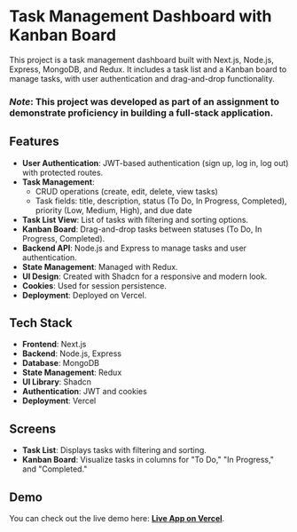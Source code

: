 # Task Management Dashboard with Kanban Board

This project is a task management dashboard built with Next.js, Node.js, Express, MongoDB, and Redux. It includes a task list and a Kanban board to manage tasks, with user authentication and drag-and-drop functionality.

### _Note_: This project was developed as part of an assignment to demonstrate proficiency in building a full-stack application.

## Features

- **User Authentication**: JWT-based authentication (sign up, log in, log out) with protected routes.
- **Task Management**:
  - CRUD operations (create, edit, delete, view tasks)
  - Task fields: title, description, status (To Do, In Progress, Completed), priority (Low, Medium, High), and due date
- **Task List View**: List of tasks with filtering and sorting options.
- **Kanban Board**: Drag-and-drop tasks between statuses (To Do, In Progress, Completed).
- **Backend API**: Node.js and Express to manage tasks and user authentication.
- **State Management**: Managed with Redux.
- **UI Design**: Created with Shadcn for a responsive and modern look.
- **Cookies**: Used for session persistence.
- **Deployment**: Deployed on Vercel.

## Tech Stack

- **Frontend**: Next.js
- **Backend**: Node.js, Express
- **Database**: MongoDB
- **State Management**: Redux
- **UI Library**: Shadcn
- **Authentication**: JWT and cookies
- **Deployment**: Vercel

## Screens

- **Task List**: Displays tasks with filtering and sorting.
- **Kanban Board**: Visualize tasks in columns for "To Do," "In Progress," and "Completed."

## Demo

You can check out the live demo here: [**Live App on Vercel**](https://task-manager-gray-seven.vercel.app/).
